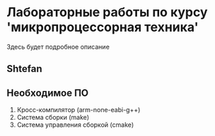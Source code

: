 # Лабораторные работы по курсу 'микропроцессорная техника'

Здесь будет подробное описание 
## Shtefan 
##  Необходимое ПО 

1. Кросс-компилятор (arm-none-eabi-g++)
2. Система сборки (make)
1. Система управления сборкой (cmake)
